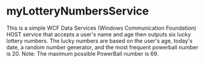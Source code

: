 # myLotteryNumbersService
This is a simple WCF Data Services (Windows Communication Foundation) HOST service that accepts a user's name and age then outputs six lucky lottery numbers. The lucky numbers are based on the user's age, today's date, a random number generator, and the most frequent powerball number is 20. Note: The maximum possible PowerBall number is 69. 
